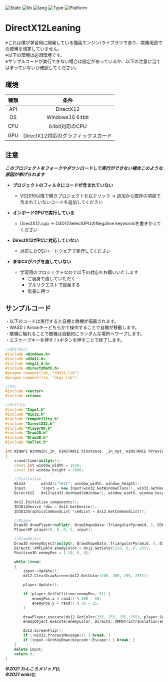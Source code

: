 ![State](https://img.shields.io/badge/State-In%20progress-brightgreen?style=flat-square)
![lib](https://img.shields.io/badge/Lib-DirectX12%2FDirectXTex-%236658A6?style=flat-square)
![lang](https://img.shields.io/badge/Language-C%2B%2B%2FHLSL-blue?style=flat-square)
![Type](https://img.shields.io/badge/Type-Desktop-blue?style=flat-square)
![Platform](https://img.shields.io/badge/Platform-Windows%20x64-blue?style=flat-square)
# DirectX12Leaning
※これは僕が学習用に開発している描画エンジン/ライブラリであり、実務用途での使用を想定していません。  
※以下の環境は必須環境です。  
※サンプルコードが実行できない場合は設定があっているか、以下の注意に当てはまっていないか確認してください。

## 環境
| 種類 | 条件 |
|:---:|:---:|
|API|DirectX12|
|OS|Windows10 64bit|
|CPU|64bit対応のCPU|
|GPU|DirectX12対応のグラフィックスカード|

## 注意
***このプロジェクトをフォークやダウンロードして実行ができない場合このような原因が挙げられます***  

- **プロジェクトのフィルタにコードが含まれていない**  
    - VS2019以降で開きプロジェクトを右クリック -> 追加から既存の項目で含まれていないコードを追加してください    

- **オンボードGPUで実行している**  
    - DirectX12.cpp -> D3D12SelectGPUのNegative keywordsを書きかえてください   

- **DirectX12がPCに対応していない**  
    - 対応したOS/ハードウェアで実行してください  

- **まゆC#がバグを直していない**   
    - 学習用のプロジェクトなので以下の対応をお願いいたします  
        - ご自身で直していただく  
        - プルリクエストで提案する  
        - 気長に待つ  
## サンプルコード  
・以下のコードは実行すると自機と敵機が描画されます。  
・WASD / Arrowキーどちらかで操作することで自機が移動します。  
・敵機に触れることで敵機は自動的にランダムな場所へワープします。  
・エスケープキーを押す / xボタンを押すことで終了します。
```cpp
//API(Win)
#include <Windows.h>
#include <d3d12.h>
#include <dxgi1_6.h>
#include <DirectXMath.h>
#pragma comment(lib, "d3d12.lib")
#pragma comment(lib, "dxgi.lib")

//STL
#include <vector>
#include <ctime>

//Utility
#include "Input.h"
#include "Win32.h"
#include "tempUtility.h"
#include "DirectX12.h"
#include "PlayerOP.h"
#include "Draw2D.h"
#include "Draw3D.h"
#include "Bullet.h"

int WINAPI WinMain(_In_ HINSTANCE hinstance, _In_opt_ HINSTANCE hPrevInstance, _In_ LPSTR lpCmdLine, _In_ int nShowCmd) 
{
	srand(time(nullptr));
	const int window_width = 1920;
	const int window_height = 1080;

	//Initialize
	Win32		win32(L"Test", window_width, window_height);
	Input		*input = new Input(win32.GetWindowClass(), win32.GetHandleWindow());
	DirectX12	dx12(win32.GetHandleWindow(), window_width, window_height, SelectVSYNC::EnableVSYNC);

	dx12.Initialize_components();
	ID3D12Device *dev = dx12.GetDevice();
	ID3D12GraphicsCommandList *cmdList = dx12.GetCommandList();

	//PLayer
	Draw3D drawPlayer(nullptr, DrawShapeData::TriangularPyramid, 5, D3D12_FILL_MODE_SOLID, dev, cmdList, window_width, window_height);
	PlayerOP player(0, 0, 0, 5, input);

	//DrawObject
	Draw3D enemyObject(nullptr, DrawShapeData::TriangularPyramid, 5, D3D12_FILL_MODE_SOLID, dev, cmdList, window_width, window_height);
	DirectX::XMFLOAT4 enemyColor = dx12.GetColor(255, 0, 0, 255);
	Position3D enemyPos = {-20, 0, 0};

	while (true)
	{
		input->Update();
		dx12.ClearDrawScreen(dx12.GetColor(100, 200, 255, 255));

		player.Update();

		if (player.GetCollition(enemyPos, 5)) {
			enemyPos.x = rand() % 100 - 50;
			enemyPos.y = rand() % 50 - 25;
		}

		drawPlayer.execute(dx12.GetColor(255, 255, 255, 255), player.GetPlayerPositionMatrix());
		enemyObject.execute(enemyColor, DirectX::XMMatrixTranslation(enemyPos.x, enemyPos.y, enemyPos.z));

		dx12.ScreenFlip();
		if (!win32.ProcessMessage()) { break; }
		if (input->GetKeyDown(keycode::Escape)) { break; }
	}
	delete input;
	return 0;
}
```  
***©2021 わんころメソッド();  
©2021 wnkr();*** 
